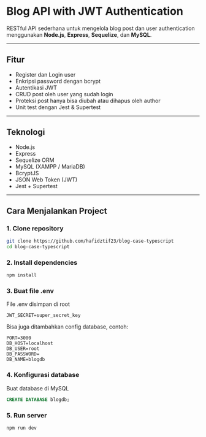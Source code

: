 # Blog API with JWT Authentication

RESTful API sederhana untuk mengelola blog post dan user authentication menggunakan **Node.js**, **Express**, **Sequelize**, dan **MySQL**.

---

## Fitur

- Register dan Login user
- Enkripsi password dengan bcrypt
- Autentikasi JWT
- CRUD post oleh user yang sudah login
- Proteksi post hanya bisa diubah atau dihapus oleh author
- Unit test dengan Jest & Supertest

---

## Teknologi

- Node.js
- Express
- Sequelize ORM
- MySQL (XAMPP / MariaDB)
- BcryptJS
- JSON Web Token (JWT)
- Jest + Supertest

---

## Cara Menjalankan Project

### 1. **Clone repository**
```bash
git clone https://github.com/hafidztif23/blog-case-typescript
cd blog-case-typescript
```

### 2. **Install dependencies**
```bash
npm install
```

### 3. **Buat file .env**
File .env disimpan di root
```env
JWT_SECRET=super_secret_key
```

Bisa juga ditambahkan config database, contoh:
```env
PORT=3000
DB_HOST=localhost
DB_USER=root
DB_PASSWORD=
DB_NAME=blogdb
```

### 4. Konfigurasi database
Buat database di MySQL
```sql
CREATE DATABASE blogdb;
```

### 5. Run server
```bash
npm run dev
```
